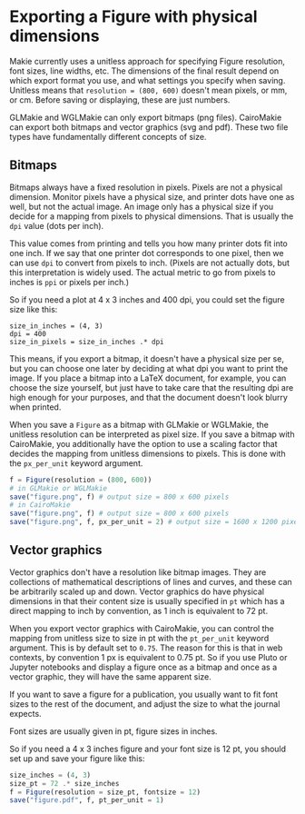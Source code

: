 # Exporting a Figure with physical dimensions

Makie currently uses a unitless approach for specifying Figure resolution, font sizes, line widths, etc. The dimensions of the final result depend on which export format you use, and what settings you specify when saving. Unitless means that `resolution = (800, 600)` doesn't mean pixels, or mm, or cm. Before saving or displaying, these are just numbers.

GLMakie and WGLMakie can only export bitmaps (png files). CairoMakie can export both bitmaps and vector graphics (svg and pdf). These two file types have fundamentally different concepts of size.

## Bitmaps

Bitmaps always have a fixed resolution in pixels. Pixels are not a physical dimension. Monitor pixels have a physical size, and printer dots have one as well, but not the actual image. An image only has a physical size if you decide for a mapping from pixels to physical dimensions. That is usually the `dpi` value (dots per inch).

This value comes from printing and tells you how many printer dots fit into one inch. If we say that one printer dot corresponds to one pixel, then we can use `dpi` to convert from pixels to inch. (Pixels are not actually dots, but this interpretation is widely used. The actual metric to go from pixels to inches is `ppi` or pixels per inch.)

So if you need a plot at 4 x 3 inches and 400 dpi, you could set the figure size like this:

```!
size_in_inches = (4, 3)
dpi = 400
size_in_pixels = size_in_inches .* dpi
```

This means, if you export a bitmap, it doesn't have a physical size per se, but you can choose one later by deciding at what dpi you want to print the image. If you place a bitmap into a LaTeX document, for example, you can choose the size yourself, but just have to take care that the resulting dpi are high enough for your purposes, and that the document doesn't look blurry when printed.

When you save a `Figure` as a bitmap with GLMakie or WGLMakie, the unitless resolution can be interpreted as pixel size. If you save a bitmap with CairoMakie, you additionally have the option to use a scaling factor that decides the mapping from unitless dimensions to pixels. This is done with the `px_per_unit` keyword argument.

```julia
f = Figure(resolution = (800, 600))
# in GLMakie or WGLMakie
save("figure.png", f) # output size = 800 x 600 pixels
# in CairoMakie
save("figure.png", f) # output size = 800 x 600 pixels
save("figure.png", f, px_per_unit = 2) # output size = 1600 x 1200 pixels
```

## Vector graphics

Vector graphics don't have a resolution like bitmap images. They are collections of mathematical descriptions of lines and curves, and these can be arbitrarily scaled up and down. Vector graphics do have physical dimensions in that their content size is usually specified in `pt` which has a direct mapping to inch by convention, as 1 inch is equivalent to 72 pt.

When you export vector graphics with CairoMakie, you can control the mapping from unitless size to size in pt with the `pt_per_unit` keyword argument. This is by default set to `0.75`. The reason for this is that in web contexts, by convention 1 px is equivalent to 0.75 pt. So if you use Pluto or Jupyter notebooks and display a figure once as a bitmap and once as a vector graphic, they will have the same apparent size.

If you want to save a figure for a publication, you usually want to fit font sizes to the rest of the document, and adjust the size to what the journal expects.

Font sizes are usually given in pt, figure sizes in inches.

So if you need a 4 x 3 inches figure and your font size is 12 pt, you should set up and save your figure like this:

```julia
size_inches = (4, 3)
size_pt = 72 .* size_inches
f = Figure(resolution = size_pt, fontsize = 12)
save("figure.pdf", f, pt_per_unit = 1)
```
